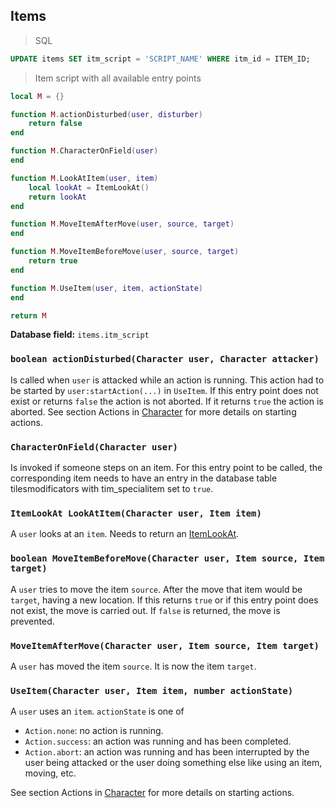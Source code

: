 ## Items

> SQL

```sql
UPDATE items SET itm_script = 'SCRIPT_NAME' WHERE itm_id = ITEM_ID;
```

> Item script with all available entry points

```lua
local M = {}

function M.actionDisturbed(user, disturber)
    return false
end

function M.CharacterOnField(user)
end

function M.LookAtItem(user, item)
    local lookAt = ItemLookAt()
    return lookAt
end

function M.MoveItemAfterMove(user, source, target)
end

function M.MoveItemBeforeMove(user, source, target)
    return true
end

function M.UseItem(user, item, actionState)
end

return M
```

**Database field:** `items.itm_script`

### `boolean actionDisturbed(Character user, Character attacker)`
Is called when `user` is attacked while an action is running. This action had to be started by `user:startAction(...)`
in `UseItem`. If this entry point does not exist or returns `false` the action is not aborted. If it returns `true` the
action is aborted. See section Actions in [Character](#character) for more details on starting actions.

### `CharacterOnField(Character user)`
Is invoked if someone steps on an item. For this entry point to be called, the corresponding
item needs to have an entry in the database table tilesmodificators with tim_specialitem set to `true`.

### `ItemLookAt LookAtItem(Character user, Item item)`
A `user` looks at an `item`. Needs to return an [ItemLookAt](#itemlookat).

### `boolean MoveItemBeforeMove(Character user, Item source, Item target)`
A `user` tries to move the item `source`. After the move that item would be `target`, having a new location.
If this returns `true` or if this entry point does not exist, the move is carried out. If `false` is returned, the move
is prevented.

### `MoveItemAfterMove(Character user, Item source, Item target)`
A `user` has moved the item `source`. It is now the item `target`.

### `UseItem(Character user, Item item, number actionState)`

A `user` uses an `item`. `actionState` is one of

* `Action.none`: no action is running.
* `Action.success`: an action was running and has been completed.
* `Action.abort`: an action was running and has been interrupted by the user being attacked or the user doing something
else like using an item, moving, etc.

See section Actions in [Character](#character) for more details on starting actions.